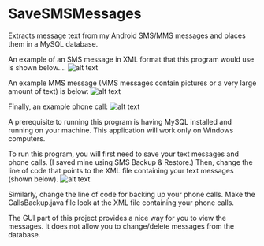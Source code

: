 # SaveSMSMessages
Extracts message text from my Android SMS/MMS messages and places them in a MySQL database.

An example of an SMS message in XML format that this program would use is shown below....
  ![alt text](https://github.com/CodeCrazy97/SaveSMSMessages/blob/master/exampleSMS.png)
  
An example MMS message (MMS messages contain pictures or a very large amount of text) is below:
 ![alt text](https://github.com/CodeCrazy97/SaveSMSMessages/blob/master/exampleMMS.png)
 
Finally, an example phone call:
 ![alt text](https://github.com/CodeCrazy97/SaveSMSMessages/blob/master/examplePhoneCall.png)
 
A prerequisite to running this program is having MySQL installed and running on your machine. This application will work only on Windows computers.

To run this program, you will first need to save your text messages and phone calls. (I saved mine using SMS Backup & Restore.) Then, change the line of code that points to the XML file containing your text messages (shown below).
 ![alt text](https://github.com/CodeCrazy97/SaveSMSMessages/blob/master/changeThisLineOfCodeSMSBackup.png)
 
 Similarly, change the line of code for backing up your phone calls. Make the CallsBackup.java file look at the XML file containing your phone calls. 
 
 The GUI part of this project provides a nice way for you to view the messages. It does not allow you to change/delete messages from the database.
